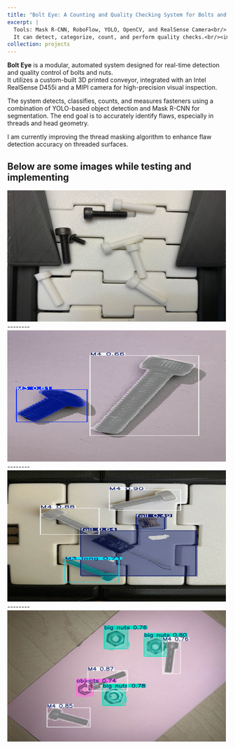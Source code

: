 ```yaml
---
title: "Bolt Eye: A Counting and Quality Checking System for Bolts and Nuts"
excerpt: |
  Tools: Mask R-CNN, RoboFlow, YOLO, OpenCV, and RealSense Camera<br/>
  It can detect, categorize, count, and perform quality checks.<br/><img src='/images/Bolt_1.jpg' alt='QC' width='500' height='300'/>
collection: projects
---
```


**Bolt Eye** is a modular, automated system designed for real-time detection and quality control of bolts and nuts.  
It utilizes a custom-built 3D printed conveyor, integrated with an Intel RealSense D455i and a MIPI camera for high-precision visual inspection.

The system detects, classifies, counts, and measures fasteners using a combination of YOLO-based object detection and Mask R-CNN for segmentation. The end goal is to accurately identify flaws, especially in threads and head geometry.

I am currently improving the thread masking algorithm to enhance flaw detection accuracy on threaded surfaces.

Below are some images while testing and implementing
--------
<img src="/images/Bolt_1.jpg" alt="Bolt Eye system" width="500" height="300">
--------
<img src="/images/Bolt_2.jpg" alt="Bolt Eye system" width="500" height="300">
--------
<img src="/images/Bolt_3.jpg" alt="Bolt Eye system" width="500" height="300">
--------
<img src="/images/Bolt_4.jpg" alt="Bolt Eye system" width="500" height="300">

